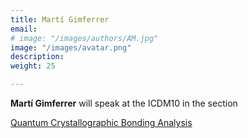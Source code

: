 ```yaml
---
title: Martí Gimferrer
email: 
# image: "/images/authors/AM.jpg"
image: "/images/avatar.png"
description: 
weight: 25  

---
```


**Martí Gimferrer** will speak at the ICDM10 in the section

[Quantum Crystallographic Bonding Analysis](\topics\03a_quantum-crystallographic-bonding-analysis.md)

